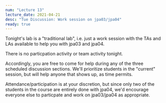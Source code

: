 ```yaml
---
num: "Lecture 13"
lecture_date: 2021-04-21
desc: "Tue Discussion: Work session on jpa03/jpa04"
ready: true
---
```


Tonight's lab is a "traditional lab", i.e. just a work session with the TAs and LAs available to help you with jpa03 and jpa04.

There is no particpation activity or team activity tonight.

Accordingly, you are free to come for help during any of the three scheduled discussion sections. We'll prioritize students in the
"current" session, but will help anyone that shows up, as time permits.

Attendance/participation is at your discretion, but since only two of the students in the course are entirely done with jpa04, we'd encourage everyone else to 
particpate and work on jpa03/jpa04 as appropriate.

